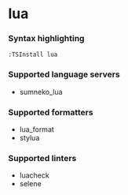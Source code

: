 <!--- THIS DOCUMENT IS AUTOMATICALLY GENERATED, DON'T EDIT IT -->
# lua

### Syntax highlighting

```vim
:TSInstall lua
```

### Supported language servers

- sumneko_lua

### Supported formatters

- lua_format
- stylua

### Supported linters

- luacheck
- selene
